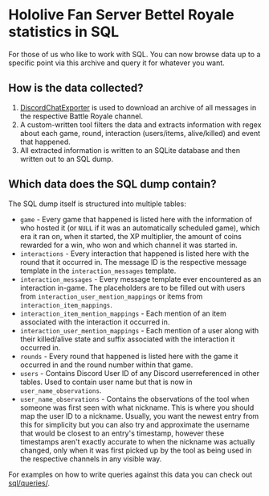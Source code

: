 # Hololive Fan Server Bettel Royale statistics in SQL

For those of us who like to work with SQL. You can now browse data up to a
specific point via this archive and query it for whatever you want.

## How is the data collected?

1.  [DiscordChatExporter](https://github.com/Tyrrrz/DiscordChatExporter) is used
    to download an archive of all messages in the respective Battle Royale
    channel.
2.  A custom-written tool filters the data and extracts information with regex about each game, round, interaction (users/items, alive/killed) and event that happened.
3.  All extracted information is written to an SQLite database and then written out to an SQL dump.

## Which data does the SQL dump contain?

The SQL dump itself is structured into multiple tables:

-   `game` - Every game that happened is listed here with the information of who
    hosted it (or `NULL` if it was an automatically scheduled game), which era
    it ran on, when it started, the XP multiplier, the amount of coins rewarded
    for a win, who won and which channel it was started in.
-   `interactions` - Every interaction that happened is listed here with the
    round that it occurred in. The message ID is the respective message template
    in the `interaction_messages` template.
-   `interaction_messages` - Every message template ever encountered as an
    interaction in-game. The placeholders are to be filled out with users from
    `interaction_user_mention_mappings` or items from
    `interaction_item_mappings`.
-   `interaction_item_mention_mappings` - Each mention of an item associated
    with the interaction it occurred in.
-   `interaction_user_mention_mappings` - Each mention of a user along with
    their killed/alive state and suffix associated with the interaction it
    occurred in.
-   `rounds` - Every round that happened is listed here with the game it
    occurred in and the round number within that game.
-   `users` - Contains Discord User ID of any Discord userreferenced in other
    tables. Used to contain user name but that is now in
    `user_name_observations`.
-   `user_name_observations` - Contains the observations of the tool when
    someone was first seen with what nickname. This is where you should map the
    user ID to a nickname. Usually, you want the newest entry from this for
    simplicity but you can also try and approximate the username that would be
    closest to an entry's timestamp, however these timestamps aren't exactly
    accurate to when the nickname was actually changed, only when it was first
    picked up by the tool as being used in the respective channels in any
    visible way.

For examples on how to write queries against this data you can check out
[sql/queries/](sql/queries/).